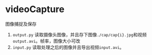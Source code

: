 # videoCapture
图像捕捉及保存
1. `output.py` 
读取摄像头图像，并且存下图像`./cap/cap{i}.jpg`和视频`output.avi`。帧率，图像大小可改
2. `input.py`
读取处理之后的图像并且导出视频`input.avi`。
